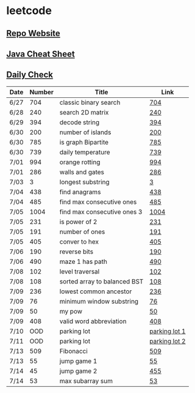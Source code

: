 # leetcode

## [Repo Website](https://simonzhang0428.github.io/leetcode/)
## [Java Cheat Sheet](https://github.com/simonzhang0428/leetcode/blob/main/CheatSheet.pdf)
## [Daily Check](https://github.com/simonzhang0428/leetcode/blob/main/DailyCheck.pdf)

| Date| Number|  Title|  Link
| -----------   | -----------   | -----------| ----------- |
| 6/27| 704| classic binary search| [704](https://github.com/simonzhang0428/leetcode/blob/main/BinarySearch704.java)
| 6/28| 240| search 2D matrix| [240](https://github.com/simonzhang0428/leetcode/blob/main/SearchMatrix240.java)
| 6/29| 394| decode string| [394](https://github.com/simonzhang0428/leetcode/blob/main/DecodeString394.java)
| 6/30| 200| number of islands| [200](https://github.com/simonzhang0428/leetcode/blob/main/NumIslands200.java)
| 6/30| 785| is graph Bipartite| [785](https://github.com/simonzhang0428/leetcode/blob/main/IsBipartite785.java)
| 6/30| 739| daily temperature| [739](https://github.com/simonzhang0428/leetcode/blob/main/DailyTemperatures739.java)
| 7/01| 994| orange rotting| [994](https://github.com/simonzhang0428/leetcode/blob/main/OrangeRotton994.java)
| 7/01| 286| walls and gates| [286](https://github.com/simonzhang0428/leetcode/blob/main/WallAndGate286.java)
| 7/03| 3| longest substring| [3](https://github.com/simonzhang0428/leetcode/blob/main/LengthOfLongestSubstring3.java)
| 7/04| 438| find anagrams| [438](https://github.com/simonzhang0428/leetcode/blob/main/FindAnagrams438.java)
| 7/04| 485| find max consecutive ones| [485](https://github.com/simonzhang0428/leetcode/blob/main/FindMaxConsecutiveOnes485.java)
| 7/05| 1004| find max consecutive ones 3   | [1004](https://github.com/simonzhang0428/leetcode/blob/main/LongestOnes1004.java)
| 7/05| 231| is power of 2| [231](https://github.com/simonzhang0428/leetcode/blob/main/IsPowerOfTwo231.java)
| 7/05| 191| number of ones| [191](https://github.com/simonzhang0428/leetcode/blob/main/NumberOfOnes191.java)
| 7/05| 405| conver to hex| [405](https://github.com/simonzhang0428/leetcode/blob/main/ToHex405.java)
| 7/06| 190| reverse bits| [190](https://github.com/simonzhang0428/leetcode/blob/main/ReverseBits190.java)
| 7/06| 490| maze 1 has path| [490](https://github.com/simonzhang0428/leetcode/blob/main/Maze490.java)
| 7/08| 102| level traversal| [102](https://github.com/simonzhang0428/leetcode/blob/main/LevelOrder102.java)
| 7/08| 108| sorted array to balanced BST| [108](https://github.com/simonzhang0428/leetcode/blob/main/SortedArrayToBST108.java)
| 7/09| 236| lowest common ancestor| [236](https://github.com/simonzhang0428/leetcode/blob/main/LCA236.java)
| 7/09| 76| minimum window substring| [76](https://github.com/simonzhang0428/leetcode/blob/main/MinimumWindowSubstring76.java)
| 7/09| 50| my pow| [50](https://github.com/simonzhang0428/leetcode/blob/main/Pow50.java)
| 7/09| 408| valid word abbreviation| [408](https://github.com/simonzhang0428/leetcode/blob/main/ValidWordAbbreviation408.java)
| 7/10| OOD| parking lot| [parking lot 1](https://github.com/simonzhang0428/OOD/tree/main/ParkingLot)
| 7/11| OOD| parking lot| [parking lot 2](https://github.com/simonzhang0428/OOD/blob/main/ParkingLot/ParkingLot_mixed.java)
| 7/13| 509| Fibonacci| [509](https://github.com/simonzhang0428/leetcode/blob/main/Fibonacci509.java)
| 7/13| 55| jump game 1| [55](https://github.com/simonzhang0428/leetcode/blob/main/JumpGame55.java)
| 7/14| 45| jump game 2| [455](https://github.com/simonzhang0428/leetcode/blob/main/JumpGame45.java)
| 7/14| 53| max subarray sum| [53](https://github.com/simonzhang0428/leetcode/blob/main/MaxSubArray53.java)
